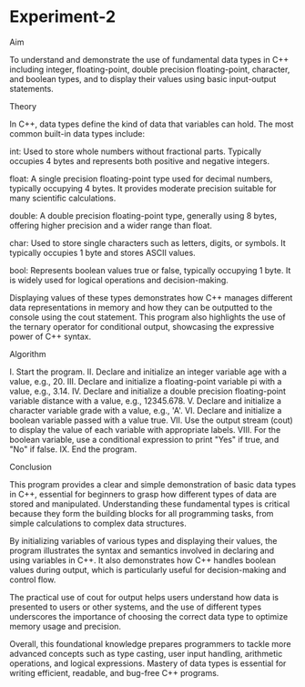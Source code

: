 # Experiment-2
Aim

To understand and demonstrate the use of fundamental data types in C++ including integer, floating-point, double precision floating-point, character, and boolean types, and to display their values using basic input-output statements.

Theory

In C++, data types define the kind of data that variables can hold. The most common built-in data types include:

int: Used to store whole numbers without fractional parts. Typically occupies 4 bytes and represents both positive and negative integers.

float: A single precision floating-point type used for decimal numbers, typically occupying 4 bytes. It provides moderate precision suitable for many scientific calculations.

double: A double precision floating-point type, generally using 8 bytes, offering higher precision and a wider range than float.

char: Used to store single characters such as letters, digits, or symbols. It typically occupies 1 byte and stores ASCII values.

bool: Represents boolean values true or false, typically occupying 1 byte. It is widely used for logical operations and decision-making.

Displaying values of these types demonstrates how C++ manages different data representations in memory and how they can be outputted to the console using the cout statement. This program also highlights the use of the ternary operator for conditional output, showcasing the expressive power of C++ syntax.

Algorithm

I. Start the program. II. Declare and initialize an integer variable age with a value, e.g., 20. III. Declare and initialize a floating-point variable pi with a value, e.g., 3.14. IV. Declare and initialize a double precision floating-point variable distance with a value, e.g., 12345.678. V. Declare and initialize a character variable grade with a value, e.g., 'A'. VI. Declare and initialize a boolean variable passed with a value true. VII. Use the output stream (cout) to display the value of each variable with appropriate labels. VIII. For the boolean variable, use a conditional expression to print "Yes" if true, and "No" if false. IX. End the program.

Conclusion

This program provides a clear and simple demonstration of basic data types in C++, essential for beginners to grasp how different types of data are stored and manipulated. Understanding these fundamental types is critical because they form the building blocks for all programming tasks, from simple calculations to complex data structures.

By initializing variables of various types and displaying their values, the program illustrates the syntax and semantics involved in declaring and using variables in C++. It also demonstrates how C++ handles boolean values during output, which is particularly useful for decision-making and control flow.

The practical use of cout for output helps users understand how data is presented to users or other systems, and the use of different types underscores the importance of choosing the correct data type to optimize memory usage and precision.

Overall, this foundational knowledge prepares programmers to tackle more advanced concepts such as type casting, user input handling, arithmetic operations, and logical expressions. Mastery of data types is essential for writing efficient, readable, and bug-free C++ programs.
